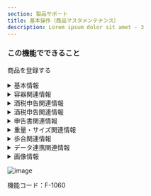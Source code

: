 ```yaml
---
section: 製品サポート
title: 基本操作（商品マスタメンテナンス）
description: Lorem ipsum dolor sit amet - 3
---
```


### この機能でできること

商品を登録する
<details>
<summary>基本情報</summary>

| 項目名           | 説明                                                         |
| ---------------- | ------------------------------------------------------------ |
| 名称             |                                                              |
| 名称変更フラグ   | 不可/可                                                      |
| フリガナ         |                                                              |
| 略称             |                                                              |
| 商品種別         | ・自社製品<br />・混和酒類<br />・控除酒類<br />・蔵内製品<br />・蔵内混和酒類<br />・蔵内控除酒類<br />・セット品<br />・仕入酒類<br />・仕入商品<br />・P箱<br />・資材<br />・原料<br />・沖特例外<br />・以外 |
| 在庫管理         | する/しない                                                            |
| 酒税管理         | する/しない                                                             |
| 商品設定パターン | （別表１）                                                      |
| 酒種             |                                                              |
| 取引             |                                                              |
| 摘要             |                                                              |

**別表１**
商品設定パターン
| パターンコード | 説明                             | 例                                                           |
| -------------- | -------------------------------- | ------------------------------------------------------------ |
| 01             | 自社製品 在庫する    酒税する    | 清酒、焼酎、ワイン、ビール                                   |
| 02             | 自社製品 在庫する    酒税しない  | 酒粕、奈良漬け、葡萄ジュース、酒ケーキ                       |
| 03             | 自社製品 在庫しない   酒税しない | 酒粕、奈良漬け、葡萄ジュース、酒ケーキ                       |
| 04             | 混和酒類 在庫する    酒税する    | 混和酒                                                       |
| 05             | 控除酒類 在庫する    酒税する    | 清酒、焼酎、ワイン、ビール                                   |
| 06             | 蔵内製品 在庫しない   酒税する   | 清酒、焼酎、ワイン、ビール                                   |
| 07             | 蔵内混和酒類 在庫しない 酒税する | 混和酒                                                       |
| 08             | 蔵内控除酒類 在庫しない 酒税する | 控除酒類                                                     |
| 09             | セット品   在庫する  酒税しない  | 自製酒、または他社酒類を含む、ギフト商品、またはＰＢ商品     |
| 10             | セット品 在庫しない   酒税しない | 自製酒、または他社酒類を含む、ギフト商品、またはＰＢ商品     |
| 11             | 仕入酒類 在庫する    酒税しない  | 他社酒類                                                     |
| 12             | 仕入酒類 在庫しない   酒税しない | 他社酒類                                                     |
| 13             | 仕入商品 在庫する    酒税しない  | 他社食品、他社グッズ                                         |
| 14             | 仕入商品 在庫しない   酒税しない | 他社食品、他社グッズ                                         |
| 15             | Ｐ箱   在庫する    酒税しない    | 新日本流通Ｐ箱、県Ｐ箱、レンタルＰ箱                         |
| 16             | Ｐ箱   在庫しない   酒税しない   | 新日本流通Ｐ箱、県Ｐ箱、レンタルＰ箱                         |
| 17             | 資材   在庫する    酒税しない    | 瓶、ラベル、キャップ、化粧箱、ダンボール                     |
| 18             | 資材   在庫しない   酒税しない   | 瓶、ラベル、キャップ、化粧箱、ダンボール                     |
| 19             | 原料   在庫する    酒税しない    | 玄米、白米、大麦、麦芽、梅、葡萄                             |
| 20             | 原料   在庫しない   酒税しない   | 玄米、白米、大麦、麦芽、梅、葡萄                             |
| 21             | 自社製品 在庫する    酒税する    | 清酒、焼酎、ワイン、ビール                                   |
| 99             | 以外   在庫しない   酒税しない   | お値引き、送料、手数料、作業費、樽保証金、樽保証金返金、メモ書き、摘要　※形のないものに限る |

</details>

<details><summary>容器関連情報</summary></details>
<details><summary>酒税申告関連情報</summary></details>
<details><summary>酒税申告関連情報</summary></details>
<details><summary>申告書関連情報</summary></details>
<details><summary>重量・サイズ関連情報</summary></details>
<details><summary>歩合関連情報</summary></details>
<details><summary>データ連携関連情報</summary></details>
<details><summary>画像情報</summary></details>


![image](https://github.com/Heart-Computer-Co-LTD/yui-manual/assets/22786124/81c322e9-7d3b-46ca-b8cd-1b06109d4357)

機能コード：F-1060


